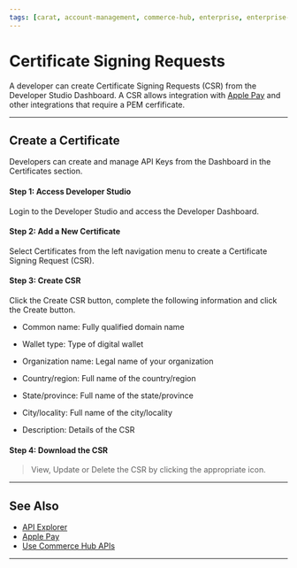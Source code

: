 ```yaml
---
tags: [carat, account-management, commerce-hub, enterprise, enterprise-portal, key-management, certificate, csr, apple-pay]
---
```


# Certificate Signing Requests

A developer can create Certificate Signing Requests (CSR) from the Developer Studio Dashboard. A CSR allows integration with [Apple Pay](?path=docs/Online-Mobile-Digital/Wallets-AltPayments/Apple-Pay/Apple-Pay.md) and other integrations that require a PEM cerfificate.

---

## Create a Certificate

Developers can create and manage API Keys from the Dashboard in the Certificates section.

#### Step 1: Access Developer Studio

Login to the Developer Studio and access the Developer Dashboard. 

#### Step 2: Add a New Certificate

Select Certificates from the left navigation menu to create a Certificate Signing Request (CSR).

#### Step 3: Create CSR

Click the Create CSR button, complete the following information and click the Create button.

- Common name: Fully qualified domain name

- Wallet type: Type of digital wallet

- Organization name: Legal name of your organization

- Country/region: Full name of the country/region

- State/province: Full name of the state/province

- City/locality: Full name of the city/locality

- Description: Details of the CSR

#### Step 4: Download the CSR

<!-- theme: info -->
> View, Update or Delete the CSR by clicking the appropriate icon. 



---

## See Also

- [API Explorer](../api/?type=post&path=/payments/v1/charges)
- [Apple Pay](?path=docs/Online-Mobile-Digital/Wallets-AltPayments/Apple-Pay/Apple-Pay.md)
- [Use Commerce Hub APIs](?path=docs/Resources/API-Documents/Use-Our-APIs.md)


---
